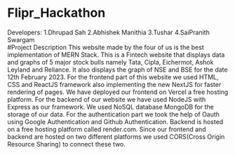 # Flipr_Hackathon
Developers:
1.Dhrupad Sah
2.Abhishek Manithia
3.Tushar 
4.SaiPranith Swargam <br>
#Project Description
This website made by the four of us is the best implementation of MERN Stack. This is a Fintech website that displays data and graphs of 5 major stock bulls namely Tata, Cipla, Eichermot, Ashok Leyland and Reliance. It also displays the graph of NSE and BSE for the date 12th February 2023. For the frontend part of this website we used HTML, CSS and ReactJS framework also implementing the new NextJS for faster rendering of pages. We have deployed our frontend on Vercel a free hosting platform. For the backend of our website we have used NodeJS with Express as our framework. We used NoSQL database MongoDB for the storage of our data. For the authentication part we took the help of Oauth using Google Authentication and Github Authentication. Backend is hosted on a free hosting platform called render.com. Since our frontend and backend are hosted on two different platforms we used CORS(Cross Origin Resource Sharing) to connect these two.
